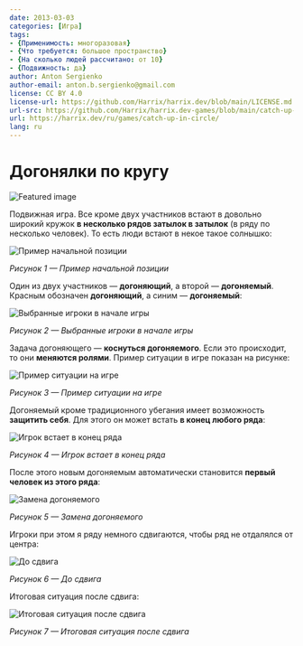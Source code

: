 ```yaml
---
date: 2013-03-03
categories: [Игра]
tags:
- {Применимость: многоразовая}
- {Что требуется: большое пространство}
- {На сколько людей рассчитано: от 10}
- {Подвижность: да}
author: Anton Sergienko
author-email: anton.b.sergienko@gmail.com
license: CC BY 4.0
license-url: https://github.com/Harrix/harrix.dev/blob/main/LICENSE.md
url-src: https://github.com/Harrix/harrix.dev-games/blob/main/catch-up-in-circle/catch-up-in-circle.md
url: https://harrix.dev/ru/games/catch-up-in-circle/
lang: ru
---
```


# Догонялки по кругу

![Featured image](featured-image.svg)

Подвижная игра. Все кроме двух участников встают в довольно широкий кружок **в несколько рядов затылок в затылок** (в ряду по несколько человек). То есть люди встают в некое такое солнышко:

![Пример начальной позиции](img/game_01.svg)

_Рисунок 1 — Пример начальной позиции_

Один из двух участников — **догоняющий**, а второй — **догоняемый**. Красным обозначен **догоняющий**, а синим — **догоняемый**:

![Выбранные игроки в начале игры](img/game_02.svg)

_Рисунок 2 — Выбранные игроки в начале игры_

Задача догоняющего — **коснуться догоняемого**. Если это происходит, то они **меняются ролями**. Пример ситуации в игре показан на рисунке:

![Пример ситуации на игре](img/game_03.svg)

_Рисунок 3 — Пример ситуации на игре_

Догоняемый кроме традиционного убегания имеет возможность **защитить себя**. Для этого он может встать **в конец любого ряда**:

![Игрок встает в конец ряда](img/game_04.svg)

_Рисунок 4 — Игрок встает в конец ряда_

После этого новым догоняемым автоматически становится **первый человек из этого ряда**:

![Замена догоняемого](img/game_05.svg)

_Рисунок 5 — Замена догоняемого_

Игроки при этом я ряду немного сдвигаются, чтобы ряд не отдалялся от центра:

![До сдвига](img/game_06.svg)

_Рисунок 6 — До сдвига_

Итоговая ситуация после сдвига:

![Итоговая ситуация после сдвига](img/game_07.svg)

_Рисунок 7 — Итоговая ситуация после сдвига_
